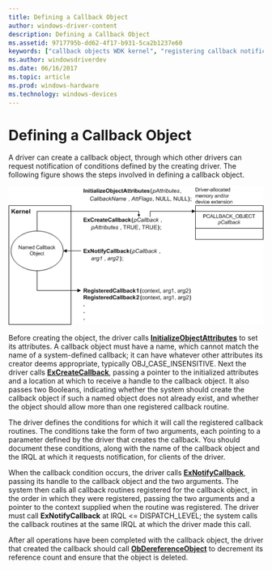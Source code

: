 ```yaml
---
title: Defining a Callback Object
author: windows-driver-content
description: Defining a Callback Object
ms.assetid: 9717795b-dd62-4f17-b931-5ca2b1237e60
keywords: ["callback objects WDK kernel", "registering callback notifications"]
ms.author: windowsdriverdev
ms.date: 06/16/2017
ms.topic: article
ms.prod: windows-hardware
ms.technology: windows-devices
---
```


# Defining a Callback Object





A driver can create a callback object, through which other drivers can request notification of conditions defined by the creating driver. The following figure shows the steps involved in defining a callback object.

![diagram illustrating defining a callback object](images/3crt-cbk.png)

Before creating the object, the driver calls [**InitializeObjectAttributes**](https://msdn.microsoft.com/library/windows/hardware/ff547804) to set its attributes. A callback object must have a name, which cannot match the name of a system-defined callback; it can have whatever other attributes its creator deems appropriate, typically OBJ\_CASE\_INSENSITIVE. Next the driver calls [**ExCreateCallback**](https://msdn.microsoft.com/library/windows/hardware/ff544560), passing a pointer to the initialized attributes and a location at which to receive a handle to the callback object. It also passes two Booleans, indicating whether the system should create the callback object if such a named object does not already exist, and whether the object should allow more than one registered callback routine.

The driver defines the conditions for which it will call the registered callback routines. The conditions take the form of two arguments, each pointing to a parameter defined by the driver that creates the callback. You should document these conditions, along with the name of the callback object and the IRQL at which it requests notification, for clients of the driver.

When the callback condition occurs, the driver calls [**ExNotifyCallback**](https://msdn.microsoft.com/library/windows/hardware/ff545489), passing its handle to the callback object and the two arguments. The system then calls all callback routines registered for the callback object, in the order in which they were registered, passing the two arguments and a pointer to the context supplied when the routine was registered. The driver must call **ExNotifyCallback** at IRQL &lt;= DISPATCH\_LEVEL; the system calls the callback routines at the same IRQL at which the driver made this call.

After all operations have been completed with the callback object, the driver that created the callback should call [**ObDereferenceObject**](https://msdn.microsoft.com/library/windows/hardware/ff557724) to decrement its reference count and ensure that the object is deleted.

 

 




